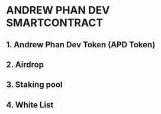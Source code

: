 # ANDREW PHAN DEV SMARTCONTRACT

## 1. Andrew Phan Dev Token (APD Token)

## 2. Airdrop

## 3. Staking pool

## 4. White List
